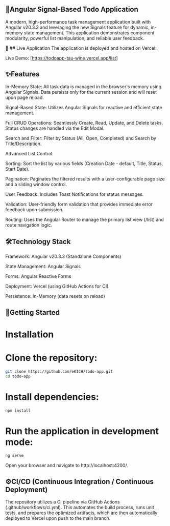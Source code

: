 ## 📝Angular Signal-Based Todo Application
A modern, high-performance task management application built with Angular v20.3.3 and leveraging the new Signals feature for dynamic, in-memory state management. This application demonstrates component modularity, powerful list manipulation, and reliable user feedback.

🔗 ## Live Application
The application is deployed and hosted on Vercel:

Live Demo: [https://todoapp-tau-wine.vercel.app/list]

## ✨Features
In-Memory State: All task data is managed in the browser's memory using Angular Signals. Data persists only for the current session and will reset upon page reload.

Signal-Based State: Utilizes Angular Signals for reactive and efficient state management.

Full CRUD Operations: Seamlessly Create, Read, Update, and Delete tasks. Status changes are handled via the Edit Modal.

Search and Filter: Filter by Status (All, Open, Completed) and Search by Title/Description.

Advanced List Control:

Sorting: Sort the list by various fields (Creation Date - default, Title, Status, Start Date).

Pagination: Paginates the filtered results with a user-configurable page size and a sliding window control.

User Feedback: Includes Toast Notifications for status messages.

Validation: User-friendly form validation that provides immediate error feedback upon submission.

Routing: Uses the Angular Router to manage the primary list view (/list) and route navigation logic.


## 🛠️Technology Stack
Framework: Angular v20.3.3 (Standalone Components)

State Management: Angular Signals

Forms: Angular Reactive Forms

Deployment: Vercel (using GitHub Actions for CI)

Persistence: In-Memory (data resets on reload)


## 🚀Getting Started

# Installation

# Clone the repository:

```Bash
git clone https://github.com/eKICH/todo-app.git
cd todo-app
```

# Install dependencies:

```Bash
npm install
```

# Run the application in development mode:

```Bash
ng serve
```

Open your browser and navigate to http://localhost:4200/.


## ⚙️CI/CD (Continuous Integration / Continuous Deployment)
The repository utilizes a CI pipeline via GitHub Actions (.github/workflows/ci.yml). This automates the build process, runs unit tests, and prepares the optimized artifacts, which are then automatically deployed to Vercel upon push to the main branch.
